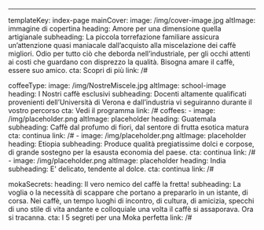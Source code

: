 ---
templateKey: index-page
mainCover:
  image: /img/cover-image.jpg
  altImage: immagine di copertina
  heading: Amore per una dimensione quella artigianale
  subheading: La piccola torrefazione familiare assicura un’attenzione quasi maniacale dall’acquisto  alla miscelazione dei caffè migliori. Odio per tutto ciò che deborda nell’industriale, per gli occhi attenti ai costi che guardano con disprezzo la qualità. Bisogna amare il caffè, essere suo amico.
  cta: Scopri di più
  link: /#

coffeeType:
  image: /img/NostreMiscele.jpg
  altImage: school-image
  heading: I Nostri caffè esclusivi
  subheading: Docenti altamente qualificati provenienti dell’Università di Verona e dall’industria vi seguiranno durante il vostro percorso
  cta: Vedi il programma
  link: /#
  coffees:
    - image: /img/placeholder.png
      altImage: placeholder
      heading: Guatemala
      subheading: Caffè dal profumo di fiori, dal sentore di frutta esotica matura
      cta: continua
      link: /#
    - image: /img/placeholder.png
      altImage: placeholder
      heading: Etiopia
      subheading: Produce qualità pregiatissime dolci e corpose, di grande sostegno per la esausta economia del paese.
      cta: continua
      link: /#
    - image: /img/placeholder.png
      altImage: placeholder
      heading: India
      subheading: E' delicato, tendente al dolce.
      cta: continua
      link: /#

mokaSecrets:
  heading: Il vero nemico del caffè la fretta!
  subheading: La voglia o la necessità di scappare che portano a prepararlo in un istante, di corsa. Nei caffè, un tempo luoghi di incontro, di cultura, di amicizia, specchi di uno stile di vita andante e colloquiale una volta il caffè si assaporava. Ora si tracanna.
  cta: I 5 segreti per una Moka perfetta
  link: /#
